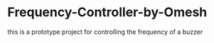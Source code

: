 # Frequency-Controller-by-Omesh
this is a prototype project for controlling the frequency of a buzzer
